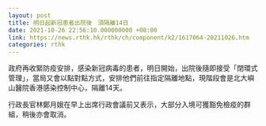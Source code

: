 ```yaml
---
layout: post
title: 明日起新冠患者出院後　須隔離14日　
date: 2021-10-26 22:56:10.000000000 +08:00
link: https://news.rthk.hk/rthk/ch/component/k2/1617064-20211026.htm
categories: rthk
---
```


政府再收緊防疫安排，感染新冠病毒的患者，明日開始，出院後隨即接受「閉環式管理」，當局又會以點對點方式，安排他們前往指定隔離地點，現階段會是北大嶼山醫院香港感染控制中心，隔離14天。

行政長官林鄭月娥在早上出席行政會議前又表示，大部分入境可獲豁免檢疫的群組，稍後亦會取消。
